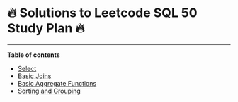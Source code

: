 # :fire: Solutions to Leetcode SQL 50 Study Plan :fire:

---

**Table of contents**
- [Select](https://github.com/ric-sar/sql_50/blob/main/select.md)
- [Basic Joins](https://github.com/ric-sar/sql_50/blob/main/basic_joins.md)
- [Basic Aggregate Functions](https://github.com/ric-sar/sql_50/blob/main/basic_aggregate_functions.md)
- [Sorting and Grouping](https://github.com/ric-sar/sql_50/blob/main/sorting_and_grouping.md)
